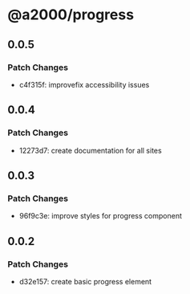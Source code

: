 # @a2000/progress

## 0.0.5

### Patch Changes

- c4f315f: improvefix accessibility issues

## 0.0.4

### Patch Changes

- 12273d7: create documentation for all sites

## 0.0.3

### Patch Changes

- 96f9c3e: improve styles for progress component

## 0.0.2

### Patch Changes

- d32e157: create basic progress element
